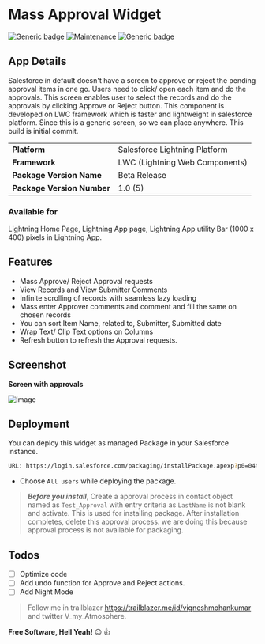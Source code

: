 # Mass Approval Widget
[![Generic badge](https://img.shields.io/badge/Build-Passed-green.svg)]()  [![Maintenance](https://img.shields.io/badge/Maintained%3F-yes-green.svg)]() [![Generic badge](https://img.shields.io/badge/Code%20coverage-93%25-green.svg)]()

## App Details

Salesforce in default doesn't have a screen to approve or reject the pending approval items in one go. Users need to click/ open each item and do the approvals. This screen enables user to select the records and do the approvals by clicking Approve or Reject button. This component is developed on LWC framework which is faster and lightweight in salesforce platform. Since this is a generic screen, so we can place anywhere. This build is initial commit.


|  |  |
| ------ | ------ |
| **Platform** | Salesforce Lightning Platform |
| **Framework** | LWC (Lightning Web Components) |
| **Package Version Name** | Beta Release |
| **Package Version Number** | 1.0 (5) |
### Available for
  Lightning Home Page, Lightning App page, Lightning App utility Bar (1000 x 400) pixels in Lightning App.

## Features
 - Mass Approve/ Reject Approval requests
 - View Records and View Submitter Comments
 - Infinite scrolling of records with seamless lazy loading
 - Mass enter Approver comments and comment and fill the same on chosen records
 - You can sort Item Name, related to, Submitter, Submitted date
 - Wrap Text/ Clip Text options on Columns
 - Refresh button to refresh the Approval requests.

## Screenshot
**Screen with approvals**

![image](https://drive.google.com/uc?export=view&id=1D7uKfAhfpwN7rLla85SKo62BCiuRBSod)

## Deployment 
You can deploy this widget as managed Package in your Salesforce instance.
```sh
URL: https://login.salesforce.com/packaging/installPackage.apexp?p0=04t0K000001VKBA
```
- Choose `All users` while deploying the package.
> ***Before you install***, 
Create a approval process in contact object named as `Test_Approval` with entry criteria as `LastName` is not blank and activate. This is used for installing package. After installation completes, delete this approval process. we are doing this because approval process is not available for packaging.

## Todos

 - [ ] Optimize code
 - [ ] Add undo function for Approve and Reject actions.
 - [ ] Add Night Mode

>Follow me in trailblazer https://trailblazer.me/id/vigneshmohankumar and twitter V_my_Atmosphere. 


**Free Software, Hell Yeah!** :wink: :+1:



